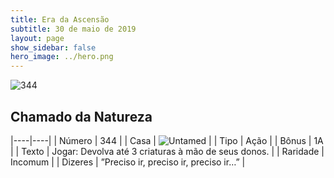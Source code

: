 ```yaml
---
title: Era da Ascensão
subtitle: 30 de maio de 2019
layout: page
show_sidebar: false
hero_image: ../hero.png
---
```


![344](https://cdn.keyforgegame.com/media/card_front/pt/435_344_737MVJCQ3RP3_pt.png)

## Chamado da Natureza

|----|----|
| Número | 344 |
| Casa | ![Untamed](https://archonarcana.com/images/thumb/b/bd/Untamed.png/22px-Untamed.png "Indomados") |
| Tipo | Ação |
| Bônus | 1A |
| Texto | Jogar: Devolva até 3 criaturas à mão de seus donos. |
| Raridade | Incomum |
| Dizeres | ”Preciso ir, preciso ir, preciso ir…” |
